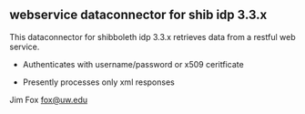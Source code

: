 ## webservice dataconnector for shib idp 3.3.x

This dataconnector for shibboleth idp 3.3.x retrieves data from a restful web service.

* Authenticates with username/password or x509 ceritficate

* Presently processes only xml responses

Jim Fox
fox@uw.edu


